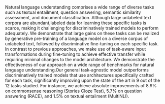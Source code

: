 Natural language understanding comprises a wide range of diverse tasks such as textual entailment, question answering, semantic similarity assessment, and document classification. Although large unlabeled text corpora are abundant,labeled data for learning these specific tasks is scarce, making it challenging for discriminatively trained models to perform adequately. We demonstrate that large
gains on these tasks can be realized by generative pre-training of a language model on a diverse corpus of unlabeled text, followed by discriminative fine-tuning on each specific task. In contrast to previous approaches, we make use of task-aware input transformations during fine-tuning to achieve effective transfer while requiring minimal changes to the model architecture. We demonstrate the effectiveness of our approach on a wide range of benchmarks for natural language understanding.Our general task-agnostic model outperforms discriminatively trained models that use architectures specifically crafted for each task, significantly improving upon the
state of the art in 9 out of the 12 tasks studied. For instance, we achieve absolute improvements of 8.9% on commonsense reasoning (Stories Cloze Test), 5.7% on question answering (RACE), and 1.5% on textual entailment (MultiNLI).